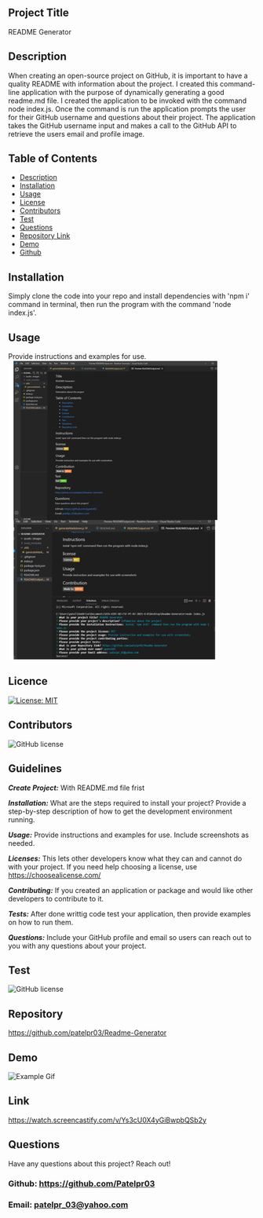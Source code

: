 ## Project Title
README Generator

## Description 
When creating an open-source project on GitHub, it is important to have a quality README with information about the project.
I created this command-line application with the purpose of dynamically generating a good readme.md file.
I created the application to be invoked with the command node index.js.
Once the command is run the application prompts the user for their GitHub username and questions about their project. The application takes the GitHub username input and makes a call to the GitHub API to retrieve the users email and profile image.

## Table of Contents 
  - [Description](#Description)
  - [Installation](#Installation)
  - [Usage](#Usage)
  - [License](#Licence)
  - [Contributors](#Contributors)
  - [Test](#Test)
  - [Questions](#Questions)
  - [Repository Link](#Repository)
  - [Demo](#Demo)
  - [Github](#Github)
  

 ## Installation

Simply clone the code into your repo and install dependencies with 'npm i' command in terminal, then run the program with the command 'node index.js'.

## Usage 
Provide instructions and examples for use.
![alt text](assets/images/screenshot.png)

## Licence

[![License: MIT](https://img.shields.io/badge/License-MIT-yellow.svg)](https://opensource.org/licenses/MIT)

## Contributors

![GitHub license](https://img.shields.io/badge/Made%20by-%40Priti-orange)

## Guidelines

***Create Project:***  With README.md file frist

***Installation:***  What are the steps required to install your project? Provide a step-by-step description of how to get the development environment running.

***Usage:***  Provide instructions and examples for use. Include screenshots as needed.

***Licenses:*** This lets other developers know what they can and cannot do with your project. If you need help choosing a license, use https://choosealicense.com/

***Contributing:*** If you created an application or package and would like other developers to contribute to it.

***Tests:*** After done writtig code test your application, then provide examples on how to run them.

***Questions:***  Include your GitHub profile and email so users can reach out to you with any questions about your project.

## Test

![GitHub license](https://img.shields.io/badge/test-100%25-success)

## Repository

https://github.com/patelpr03/Readme-Generator

## Demo

![Example Gif](./assets/images/Rscreenshot.gif)

## Link 
https://watch.screencastify.com/v/Ys3cU0X4yGiBwpbQSb2y

## Questions

Have any questions about this project? Reach out! <br>
### Github: https://github.com/Patelpr03 
### Email: patelpr_03@yahoo.com